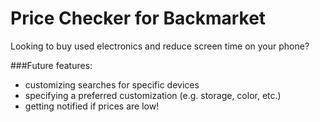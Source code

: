 # Price Checker for Backmarket

Looking to buy used electronics and reduce screen time on your phone?

###Future features:
* customizing searches for specific devices
* specifying a preferred customization (e.g. storage, color, etc.)
* getting notified if prices are low!